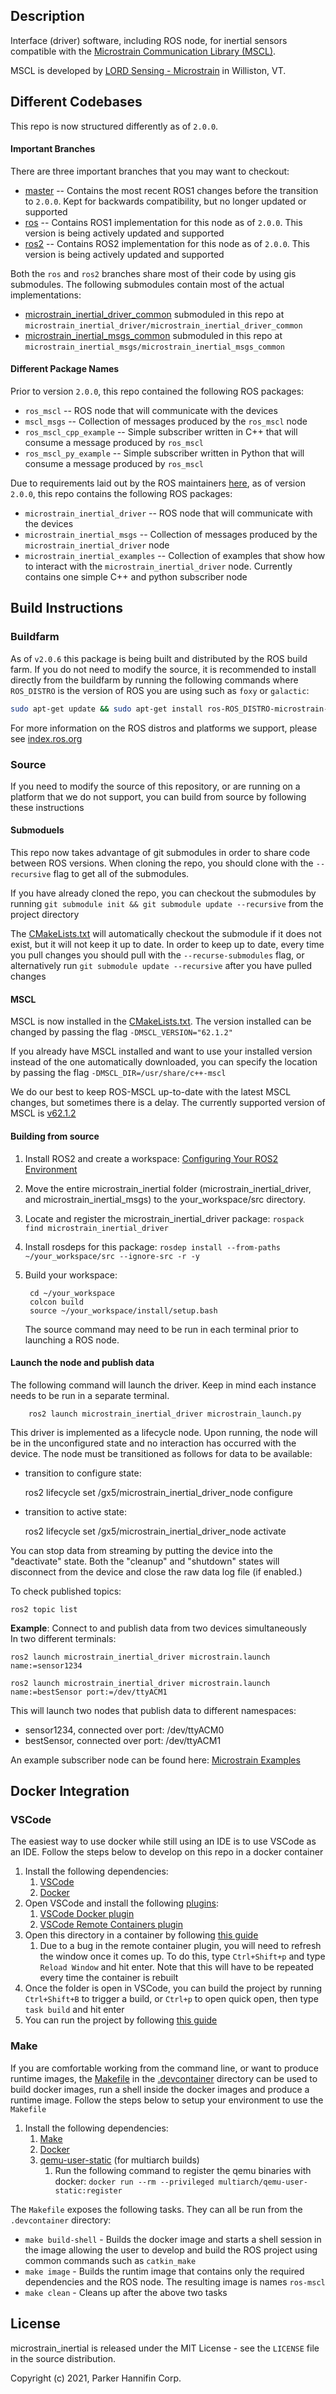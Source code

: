 ## Description

Interface (driver) software, including ROS node, for inertial sensors compatible with the [Microstrain Communication Library (MSCL)](https://github.com/LORD-MicroStrain/MSCL).

MSCL is developed by [LORD Sensing - Microstrain](http://microstrain.com) in Williston, VT. 

## Different Codebases

This repo is now structured differently as of `2.0.0`.

#### Important Branches
There are three important branches that you may want to checkout:

* [master](https://github.com/LORD-MicroStrain/ROS-MSCL/tree/master) -- Contains the most recent ROS1 changes before the transition to `2.0.0`. Kept for backwards compatibility, but no longer updated or supported
* [ros](https://github.com/LORD-MicroStrain/ROS-MSCL/tree/ros) -- Contains ROS1 implementation for this node as of `2.0.0`. This version is being actively updated and supported
* [ros2](https://github.com/LORD-MicroStrain/ROS-MSCL/tree/ros2) -- Contains ROS2 implementation for this node as of `2.0.0`. This version is being actively updated and supported

Both the `ros` and `ros2` branches share most of their code by using gis submodules. The following submodules contain most of the actual implementations:

* [microstrain_inertial_driver_common](https://github.com/LORD-MicroStrain/microstrain_inertial_driver_common/tree/main) submoduled in this repo at `microstrain_inertial_driver/microstrain_inertial_driver_common`
* [microstrain_inertial_msgs_common](https://github.com/LORD-MicroStrain/microstrain_inertial_msgs_common/tree/main) submoduled in this repo at `microstrain_inertial_msgs/microstrain_inertial_msgs_common`

#### Different Package Names

Prior to version `2.0.0`, this repo contained the following ROS packages:
* `ros_mscl` -- ROS node that will communicate with the devices
* `mscl_msgs` -- Collection of messages produced by the `ros_mscl` node
* `ros_mscl_cpp_example` -- Simple subscriber written in C++ that will consume a message produced by `ros_mscl`
* `ros_mscl_py_example` -- Simple subscriber written in Python that will consume a message produced by `ros_mscl`

Due to requirements laid out by the ROS maintainers [here](https://www.ros.org/reps/rep-0144.html), as of version `2.0.0`, this repo contains the following ROS packages:
* `microstrain_inertial_driver` -- ROS node that will communicate with the devices
* `microstrain_inertial_msgs` -- Collection of messages produced by the `microstrain_inertial_driver` node
* `microstrain_inertial_examples` -- Collection of examples that show how to interact with the `microstrain_inertial_driver` node. Currently contains one simple C++ and python subscriber node

## Build Instructions

### Buildfarm

As of `v2.0.6` this package is being built and distributed by the ROS build farm. If you do not need to modify the source, it is recommended to install directly from the buildfarm by running the following commands where `ROS_DISTRO` is the version of ROS you are using such as `foxy` or `galactic`:

```bash
sudo apt-get update && sudo apt-get install ros-ROS_DISTRO-microstrain-inertial-driver
```

For more information on the ROS distros and platforms we support, please see [index.ros.org](https://index.ros.org/r/microstrain_inertial/github-LORD-MicroStrain-microstrain_inertial/#galactic)


### Source

If you need to modify the source of this repository, or are running on a platform that we do not support, you can build from source by following these instructions

#### Submoduels
This repo now takes advantage of git submodules in order to share code between ROS versions. When cloning the repo, you should clone with the `--recursive` flag to get all of the submodules.

If you have already cloned the repo, you can checkout the submodules by running `git submodule init && git submodule update --recursive` from the project directory

The [CMakeLists.txt](./microstrain_inertial_msgs/CMakeLists.txt) will automatically checkout the submodule if it does not exist, but it will not keep it up to date. In order to keep up to date, every
time you pull changes you should pull with the `--recurse-submodules` flag, or alternatively run `git submodule update --recursive` after you have pulled changes

#### MSCL
MSCL is now installed in the [CMakeLists.txt](./microstrain_inertial_driver/CMakeLists.txt). The version installed can be changed by passing the flag `-DMSCL_VERSION="62.1.2"`

If you already have MSCL installed and want to use your installed version instead of the one automatically downloaded, you can specify the location by passing the flag `-DMSCL_DIR=/usr/share/c++-mscl`

We do our best to keep ROS-MSCL up-to-date with the latest MSCL changes, but sometimes there is a delay. The currently supported version of MSCL is [v62.1.2](https://github.com/LORD-MicroStrain/MSCL/releases/tag/v62.1.2)

#### Building from source
1. Install ROS2 and create a workspace: [Configuring Your ROS2 Environment](https://docs.ros.org/en/foxy/Tutorials/Configuring-ROS2-Environment.html)

2. Move the entire microstrain_inertial folder (microstrain_inertial_driver, and microstrain_inertial_msgs) to the your_workspace/src directory.

3. Locate and register the microstrain_inertial_driver package: `rospack find microstrain_inertial_driver`

4. Install rosdeps for this package: `rosdep install --from-paths ~/your_workspace/src --ignore-src -r -y`

5. Build your workspace:
        
        cd ~/your_workspace
        colcon build
        source ~/your_workspace/install/setup.bash
   The source command may need to be run in each terminal prior to launching a ROS node.
#### Launch the node and publish data
The following command will launch the driver. Keep in mind each instance needs to be run in a separate terminal.
            
        ros2 launch microstrain_inertial_driver microstrain_launch.py

This driver is implemented as a lifecycle node.  Upon running, the node will be in the unconfigured state and no interaction has occurred with the device.  The node must be transitioned as follows for data to be available:

- transition to configure state: 

    ros2 lifecycle set /gx5/microstrain_inertial_driver_node configure

- transition to active state: 

    ros2 lifecycle set /gx5/microstrain_inertial_driver_node activate

You can stop data from streaming by putting the device into the "deactivate" state.  Both the "cleanup" and "shutdown" states will disconnect from the device and close the raw data log file (if enabled.)

To check published topics:
        
    ros2 topic list

**Example**: Connect to and publish data from two devices simultaneously  
In two different terminals:
    
    ros2 launch microstrain_inertial_driver microstrain.launch name:=sensor1234

    ros2 launch microstrain_inertial_driver microstrain.launch name:=bestSensor port:=/dev/ttyACM1
This will launch two nodes that publish data to different namespaces:
- sensor1234, connected over port: /dev/ttyACM0
- bestSensor, connected over port: /dev/ttyACM1

An example subscriber node can be found here: [Microstrain Examples](./microstrain_inertial_examples)  


## Docker Integration

### VSCode

The easiest way to use docker while still using an IDE is to use VSCode as an IDE. Follow the steps below to develop on this repo in a docker container

1. Install the following dependencies:
    1. [VSCode](https://code.visualstudio.com/)
    1. [Docker](https://docs.docker.com/get-docker/)
1. Open VSCode and install the following [plugins](https://code.visualstudio.com/docs/editor/extension-marketplace):
    1. [VSCode Docker plugin](https://marketplace.visualstudio.com/items?itemName=ms-azuretools.vscode-docker)
    1. [VSCode Remote Containers plugin](https://marketplace.visualstudio.com/items?itemName=ms-vscode-remote.remote-containers)
1. Open this directory in a container by following [this guide](https://code.visualstudio.com/docs/remote/containers#_quick-start-open-an-existing-folder-in-a-container)
    1. Due to a bug in the remote container plugin, you will need to refresh the window once it comes up. To do this, type `Ctrl+Shift+p` and type `Reload Window` and hit enter. Note that this will have to be repeated every time the container is rebuilt
1. Once the folder is open in VSCode, you can build the project by running `Ctrl+Shift+B` to trigger a build, or `Ctrl+p` to open quick open, then type `task build` and hit enter
1. You can run the project by following [this guide](https://code.visualstudio.com/docs/editor/debugging)

### Make

If you are comfortable working from the command line, or want to produce runtime images, the [Makefile](./devcontainer/Makefile) in the [.devcontainer](./devcontainer) directory
can be used to build docker images, run a shell inside the docker images and produce a runtime image. Follow the steps below to setup your environment to use the `Makefile`

1. Install the following dependencies:
    1. [Make](https://www.gnu.org/software/make/)
    1. [Docker](https://docs.docker.com/get-docker/)
    1. [qemu-user-static](https://packages.ubuntu.com/bionic/qemu-user-static) (for multiarch builds)
        1. Run the following command to register the qemu binaries with docker: `docker run --rm --privileged multiarch/qemu-user-static:register`

The `Makefile` exposes the following tasks. They can all be run from the `.devcontainer` directory:
* `make build-shell` - Builds the docker image and starts a shell session in the image allowing the user to develop and build the ROS project using common commands such as `catkin_make`
* `make image` - Builds the runtim image that contains only the required dependencies and the ROS node. The resulting image is names `ros-mscl`
* `make clean` - Cleans up after the above two tasks

## License
microstrain_inertial is released under the MIT License - see the `LICENSE` file in the source distribution.

Copyright (c)  2021, Parker Hannifin Corp.
